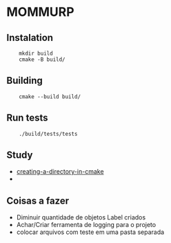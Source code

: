 # MOMMURP

## Instalation
```
    mkdir build
    cmake -B build/
```

## Building

```
    cmake --build build/
```

## Run tests

```
    ./build/tests/tests
```

## Study

* [creating-a-directory-in-cmake](https://stackoverflow.com/questions/3702115/creating-a-directory-in-cmake)
* 

## Coisas a fazer

* Diminuir quantidade de objetos Label criados
* Achar/Criar ferramenta de logging para o projeto
* colocar arquivos com teste em uma pasta separada
